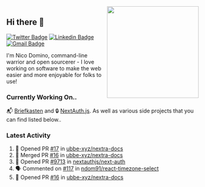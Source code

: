 <img align="right" src="https://user-images.githubusercontent.com/7415984/172472491-91b16eac-fa22-4ecf-92df-d687139fd1f9.gif" width="240" />

## Hi there 👋

[![Twitter Badge](https://img.shields.io/badge/-@ndom91-1ca0f1?style=flat-square&labelColor=1ca0f1&logo=twitter&logoColor=white&link=https://twitter.com/ndom91)](https://twitter.com/ndom91) [![Linkedin Badge](https://img.shields.io/badge/-ndom91-blue?style=flat-square&logo=Linkedin&logoColor=white&link=https://www.linkedin.com/in/ndom91/)](https://www.linkedin.com/in/ndom91/) [![Gmail Badge](https://img.shields.io/badge/-yo@ndo.dev-c14438?style=flat-square&logo=mail.ru&logoColor=white&link=mailto:yo@ndo.dev)](mailto:yo@ndo.dev)

I'm Nico Domino, command-line warrior and open sourcerer - I love working on software to make the web easier and more enjoyable for folks to use! 

### Currently Working On..

📬 [Briefkasten](https://briefkastenhq.com) and 🔒 [NextAuth.js](https://github.com/nextauthjs/next-auth). As well as various side projects that you can find listed below..

<!--START_SECTION_PROFILE_VIEWS:readme-info-->
<!--END_SECTION_PROFILE_VIEWS:readme-info-->

<!--START_SECTION_DAILY_COMMIT:readme-info-->
<!--END_SECTION_DAILY_COMMIT:readme-info-->

<!--START_SECTION_WEEKLY_COMMIT:readme-info-->
<!--END_SECTION_WEEKLY_COMMIT:readme-info-->

### Latest Activity

<!--START_SECTION:activity-->
1. 💪 Opened PR [#17](https://github.com/ubbe-xyz/nextra-docs/pull/17) in [ubbe-xyz/nextra-docs](https://github.com/ubbe-xyz/nextra-docs)
2. 🎉 Merged PR [#16](https://github.com/ubbe-xyz/nextra-docs/pull/16) in [ubbe-xyz/nextra-docs](https://github.com/ubbe-xyz/nextra-docs)
3. 💪 Opened PR [#9713](https://github.com/nextauthjs/next-auth/pull/9713) in [nextauthjs/next-auth](https://github.com/nextauthjs/next-auth)
4. 🗣 Commented on [#117](https://github.com/ndom91/react-timezone-select/issues/117#issuecomment-1903628151) in [ndom91/react-timezone-select](https://github.com/ndom91/react-timezone-select)
5. 💪 Opened PR [#16](https://github.com/ubbe-xyz/nextra-docs/pull/16) in [ubbe-xyz/nextra-docs](https://github.com/ubbe-xyz/nextra-docs)
<!--END_SECTION:activity-->
